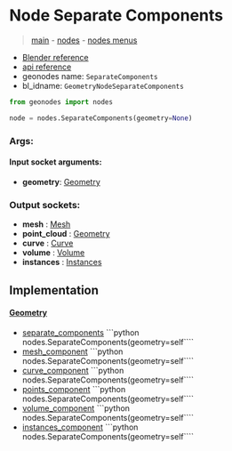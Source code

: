 # Node Separate Components

> [main](../structure.md) - [nodes](nodes.md) - [nodes menus](nodes_menus.md)

- [Blender reference](https://docs.blender.org/manual/en/latest/modeling/geometry_nodes/geometry/separate_components.html)
- [api reference](https://docs.blender.org/api/current/bpy.types.GeometryNodeSeparateComponents.html)
- geonodes name: `SeparateComponents`
- bl_idname: `GeometryNodeSeparateComponents`

```python
from geonodes import nodes

node = nodes.SeparateComponents(geometry=None)
```

### Args:

#### Input socket arguments:

- **geometry**: [Geometry](Geometry.md)

### Output sockets:

- **mesh** : [Mesh](Mesh.md)
- **point_cloud** : [Geometry](Geometry.md)
- **curve** : [Curve](Curve.md)
- **volume** : [Volume](Volume.md)
- **instances** : [Instances](Instances.md)

## Implementation

#### [Geometry](Geometry.md)

 - [separate_components](Geometry.md#separate_components-property) ```python nodes.SeparateComponents(geometry=self````
 - [mesh_component](Geometry.md#mesh_component-property) ```python nodes.SeparateComponents(geometry=self````
 - [curve_component](Geometry.md#curve_component-property) ```python nodes.SeparateComponents(geometry=self````
 - [points_component](Geometry.md#points_component-property) ```python nodes.SeparateComponents(geometry=self````
 - [volume_component](Geometry.md#volume_component-property) ```python nodes.SeparateComponents(geometry=self````
 - [instances_component](Geometry.md#instances_component-property) ```python nodes.SeparateComponents(geometry=self````
